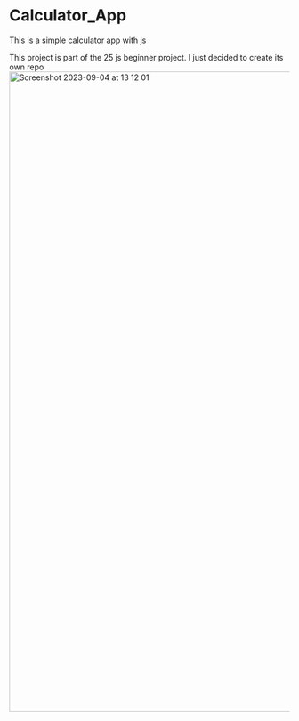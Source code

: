 # Calculator_App
This is a simple calculator app with js

This project is part of the 25 js beginner project. I just decided to create its own repo
<img width="1151" alt="Screenshot 2023-09-04 at 13 12 01" src="https://github.com/JaysonWhite13/Calculator_App/assets/118446505/56319d64-f13b-42ff-ad0b-122d1680176d">
